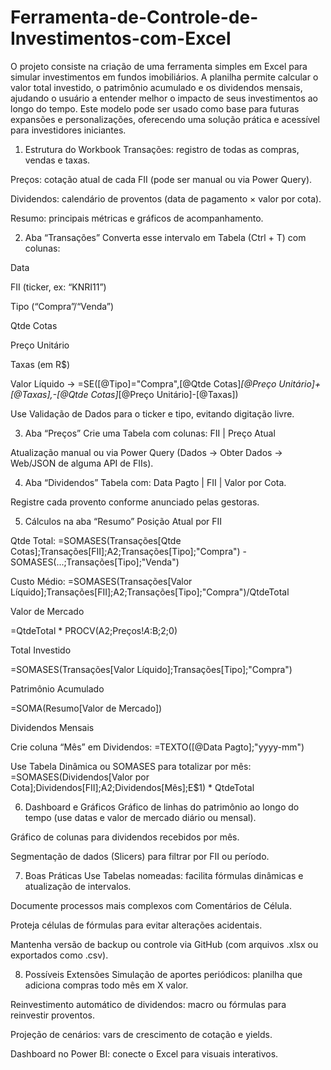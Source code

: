 # Ferramenta-de-Controle-de-Investimentos-com-Excel

O projeto consiste na criação de uma ferramenta simples em Excel para simular investimentos em fundos imobiliários. A planilha permite calcular o valor total investido, o patrimônio acumulado e os dividendos mensais, ajudando o usuário a entender melhor o impacto de seus investimentos ao longo do tempo. Este modelo pode ser usado como base para futuras expansões e personalizações, oferecendo uma solução prática e acessível para investidores iniciantes.

1. Estrutura do Workbook
Transações: registro de todas as compras, vendas e taxas.

Preços: cotação atual de cada FII (pode ser manual ou via Power Query).

Dividendos: calendário de proventos (data de pagamento × valor por cota).

Resumo: principais métricas e gráficos de acompanhamento.

2. Aba “Transações”
Converta esse intervalo em Tabela (Ctrl + T) com colunas:

Data

FII (ticker, ex: “KNRI11”)

Tipo (“Compra”/“Venda”)

Qtde Cotas

Preço Unitário

Taxas (em R$)

Valor Líquido → =SE([@Tipo]="Compra",[@Qtde Cotas]*[@Preço Unitário]+[@Taxas],-[@Qtde Cotas]*[@Preço Unitário]-[@Taxas])

Use Validação de Dados para o ticker e tipo, evitando digitação livre.

3. Aba “Preços”
Crie uma Tabela com colunas: FII | Preço Atual

Atualização manual ou via Power Query (Dados → Obter Dados → Web/JSON de alguma API de FIIs).

4. Aba “Dividendos”
Tabela com: Data Pagto | FII | Valor por Cota.

Registre cada provento conforme anunciado pelas gestoras.

5. Cálculos na aba “Resumo”
Posição Atual por FII

Qtde Total: =SOMASES(Transações[Qtde Cotas];Transações[FII];A2;Transações[Tipo];"Compra") - SOMASES(...;Transações[Tipo];"Venda")

Custo Médio: =SOMASES(Transações[Valor Líquido];Transações[FII];A2;Transações[Tipo];"Compra")/QtdeTotal

Valor de Mercado

=QtdeTotal * PROCV(A2;Preços!$A:$B;2;0)

Total Investido

=SOMASES(Transações[Valor Líquido];Transações[Tipo];"Compra")

Patrimônio Acumulado

=SOMA(Resumo[Valor de Mercado])

Dividendos Mensais

Crie coluna “Mês” em Dividendos: =TEXTO([@Data Pagto];"yyyy-mm")

Use Tabela Dinâmica ou SOMASES para totalizar por mês: =SOMASES(Dividendos[Valor por Cota];Dividendos[FII];A2;Dividendos[Mês];E$1) * QtdeTotal

6. Dashboard e Gráficos
Gráfico de linhas do patrimônio ao longo do tempo (use datas e valor de mercado diário ou mensal).

Gráfico de colunas para dividendos recebidos por mês.

Segmentação de dados (Slicers) para filtrar por FII ou período.

7. Boas Práticas
Use Tabelas nomeadas: facilita fórmulas dinâmicas e atualização de intervalos.

Documente processos mais complexos com Comentários de Célula.

Proteja células de fórmulas para evitar alterações acidentais.

Mantenha versão de backup ou controle via GitHub (com arquivos .xlsx ou exportados como .csv).

8. Possíveis Extensões
Simulação de aportes periódicos: planilha que adiciona compras todo mês em X valor.

Reinvestimento automático de dividendos: macro ou fórmulas para reinvestir proventos.

Projeção de cenários: vars de crescimento de cotação e yields.

Dashboard no Power BI: conecte o Excel para visuais interativos.
